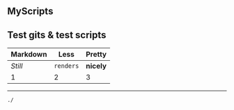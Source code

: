 ## MyScripts
Test gits & test scripts
---
Markdown | Less | Pretty
--- | --- | ---
*Still* | `renders` | **nicely**
1 | 2 | 3

---
```bash
./

```

